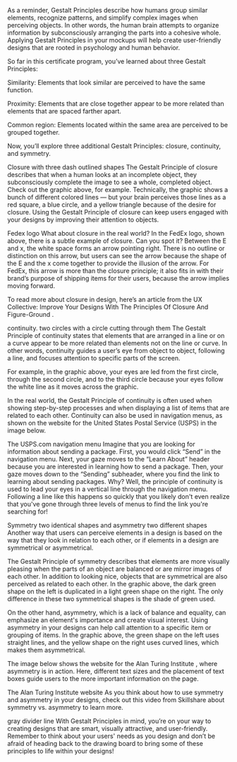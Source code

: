 As a reminder, Gestalt Principles describe how humans group similar elements, recognize patterns, and simplify complex images when perceiving objects. In other words, the human brain attempts to organize information by subconsciously arranging the parts into a cohesive whole. Applying Gestalt Principles in your mockups will help create user-friendly designs that are rooted in psychology and human behavior. 

So far in this certificate program, you’ve learned about three Gestalt Principles:

Similarity: Elements that look similar are perceived to have the same function.

Proximity: Elements that are close together appear to be more related than elements that are spaced farther apart. 

Common region: Elements located within the same area are perceived to be grouped together.

Now, you’ll explore three additional Gestalt Principles: closure, continuity, and symmetry.

Closure with three dash outlined shapes
The Gestalt Principle of closure describes that when a human looks at an incomplete object, they subconsciously complete the image to see a whole, completed object. Check out the graphic above, for example. Technically, the graphic shows a bunch of different colored lines — but your brain perceives those lines as a red square, a blue circle, and a yellow triangle because of the desire for closure. Using the Gestalt Principle of closure can keep users engaged with your designs by improving their attention to objects. 

Fedex logo
What about closure in the real world? In the FedEx logo, shown above, there is a subtle example of closure. Can you spot it? Between the E and x, the white space forms an arrow pointing right. There is no outline or distinction on this arrow, but users can see the arrow because the shape of the E and the x come together to provide the illusion of the arrow. For FedEx, this arrow is more than the closure principle; it also fits in with their brand’s purpose of shipping items for their users, because the arrow implies moving forward.

To read more about closure in design, here’s an article from the UX Collective: 
Improve Your Designs With The Principles Of Closure And Figure-Ground
.

continuity. two circles with a circle cutting through them
The Gestalt Principle of continuity states that elements that are arranged in a line or on a curve appear to be more related than elements not on the line or curve. In other words, continuity guides a user’s eye from object to object, following a line, and focuses attention to specific parts of the screen. 

For example, in the graphic above, your eyes are led from the first circle, through the second circle, and to the third circle because your eyes follow the white line as it moves across the graphic.

In the real world, the Gestalt Principle of continuity is often used when showing step-by-step processes and when displaying a list of items that are related to each other. Continuity can also be used in navigation menus, as shown on the website for the 
United States Postal Service
 (USPS) in the image below. 

The USPS.com navigation menu
Imagine that you are looking for information about sending a package. First, you would click “Send” in the navigation menu. Next, your gaze moves to the “Learn About” header because you are interested in learning how to send a package. Then, your gaze moves down to the “Sending” subheader, where you find the link to learning about sending packages. Why? Well, the principle of continuity is used to lead your eyes in a vertical line through the navigation menu. Following a line like this happens so quickly that you likely don't even realize that you've gone through three levels of menus to find the link you're searching for! 

Symmetry two identical shapes and asymmetry two different shapes
Another way that users can perceive elements in a design is based on the way that they look in relation to each other, or if elements in a design are symmetrical or asymmetrical. 

The Gestalt Principle of symmetry describes that elements are more visually pleasing when the parts of an object are balanced or are mirror images of each other. In addition to looking nice, objects that are symmetrical are also perceived as related to each other. In the graphic above, the dark green shape on the left is duplicated in a light green shape on the right. The only difference in these two symmetrical shapes is the shade of green used. 

On the other hand, asymmetry, which is a lack of balance and equality, can emphasize an element's importance and create visual interest. Using asymmetry in your designs can help call attention to a specific item or grouping of items. In the graphic above, the green shape on the left uses straight lines, and the yellow shape on the right uses curved lines, which makes them asymmetrical. 

The image below shows the website for 
the Alan Turing Institute
, where asymmetry is in action. Here, different text sizes and the placement of text boxes guide users to the more important information on the page. 

The Alan Turing Institute website
As you think about how to use symmetry and asymmetry in your designs, check out this video from Skillshare about 
symmetry vs. asymmetry
 to learn more.

gray divider line
With Gestalt Principles in mind, you’re on your way to creating designs that are smart, visually attractive, and user-friendly. Remember to think about your users' needs as you design and don’t be afraid of heading back to the drawing board to bring some of these principles to life within your designs!